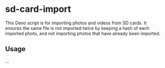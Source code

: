 # sd-card-import

This Deno script is for importing photos and videos from SD cards. It ensures the same file is not imported twice by keeping a hash of each imported photo, and not importing photos that have already been imported.

## Usage

...
